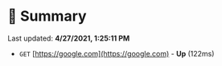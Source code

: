 # 📖 Summary
Last updated: **4/27/2021, 1:25:11 PM**

- `GET` [https://google.com](https://google.com) - **Up** (122ms)
